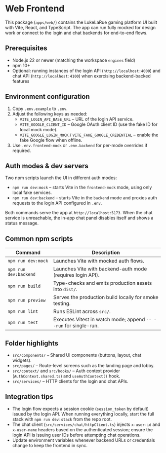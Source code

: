 # Web Frontend

This package (`apps/web/`) contains the LukeLaRue gaming platform UI built with Vite, React, and TypeScript. The app can run fully mocked for design work or connect to the login and chat backends for end-to-end flows.

## Prerequisites

- Node.js 22 or newer (matching the workspace `engines` field)
- npm 10+
- Optional: running instances of the login API (`http://localhost:4000`) and chat API (`http://localhost:4100`) when exercising backend-backed features

## Environment configuration

1. Copy `.env.example` to `.env`.
2. Adjust the following keys as needed:
   - `VITE_LOGIN_API_BASE_URL` – URL of the login API service.
   - `VITE_GOOGLE_CLIENT_ID` – Google OAuth client ID (use the fake ID for local mock mode).
   - `VITE_GOOGLE_LOGIN_MOCK` / `VITE_FAKE_GOOGLE_CREDENTIAL` – enable the fake Google flow when offline.
3. Use `.env.frontend-mock` or `.env.backend` for per-mode overrides if required.

## Auth modes & dev servers

Two npm scripts launch the UI in different auth modes:

- `npm run dev:mock` – starts Vite in the `frontend-mock` mode, using only local fake services.
- `npm run dev:backend` – starts Vite in the `backend` mode and proxies auth requests to the login API configured in `.env`.

Both commands serve the app at `http://localhost:5173`. When the chat service is unreachable, the in-app chat panel disables itself and shows a status message.

## Common npm scripts

| Command | Description |
| --- | --- |
| `npm run dev:mock` | Launches Vite with mocked auth flows. |
| `npm run dev:backend` | Launches Vite with backend-auth mode (requires login API). |
| `npm run build` | Type-checks and emits production assets into `dist/`. |
| `npm run preview` | Serves the production build locally for smoke testing. |
| `npm run lint` | Runs ESLint across `src/`. |
| `npm run test` | Executes Vitest in watch mode; append `-- --run` for single-run. |

## Folder highlights

- `src/components/` – Shared UI components (buttons, layout, chat widgets).
- `src/pages/` – Route-level screens such as the landing page and lobby.
- `src/context/` and `src/hooks/` – Auth context provider (`AuthContext.shared.ts`) and `useAuthContext()` hook.
- `src/services/` – HTTP clients for the login and chat APIs.

## Integration tips

- The login flow expects a session cookie (`session_token` by default) issued by the login API. When running everything locally, start the full stack with `npm run dev:stack` from the repo root.
- The chat client (`src/services/chat/httpClient.ts`) injects `x-user-id` and `x-user-name` headers based on the authenticated session; ensure the login API is issuing user IDs before attempting chat operations.
- Update environment variables whenever backend URLs or credentials change to keep the frontend in sync.
